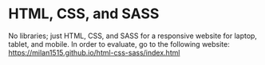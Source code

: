 # HTML, CSS, and SASS
No libraries; just HTML, CSS, and SASS for a responsive website for laptop, tablet, and mobile. In order to evaluate, go to the following website: https://milan1515.github.io/html-css-sass/index.html
